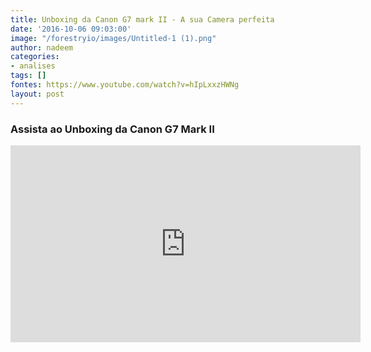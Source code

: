 ```yaml
---
title: Unboxing da Canon G7 mark II - A sua Camera perfeita
date: '2016-10-06 09:03:00'
image: "/forestryio/images/Untitled-1 (1).png"
author: nadeem
categories:
- analises
tags: []
fontes: https://www.youtube.com/watch?v=hIpLxxzHWNg
layout: post
---
```

### Assista ao Unboxing da Canon G7 Mark II

<iframe width="560" height="315" src="https://www.youtube.com/embed/hIpLxxzHWNg" frameborder="0" allowfullscreen></iframe>